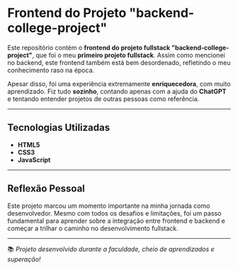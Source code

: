 # Frontend do Projeto "backend-college-project"

Este repositório contém o **frontend do projeto fullstack "backend-college-project"**, que foi o meu **primeiro projeto fullstack**. Assim como mencionei no backend, este frontend também está bem desordenado, refletindo o meu conhecimento raso na época.

Apesar disso, foi uma experiência extremamente **enriquecedora**, com muito aprendizado. Fiz tudo **sozinho**, contando apenas com a ajuda do **ChatGPT** e tentando entender projetos de outras pessoas como referência.

---

## Tecnologias Utilizadas

- **HTML5**
- **CSS3**
- **JavaScript**

---

## Reflexão Pessoal

Este projeto marcou um momento importante na minha jornada como desenvolvedor. Mesmo com todos os desafios e limitações, foi um passo fundamental para aprender sobre a integração entre frontend e backend e começar a trilhar o caminho no desenvolvimento fullstack.

---

📚 *Projeto desenvolvido durante a faculdade, cheio de aprendizados e superação!*
